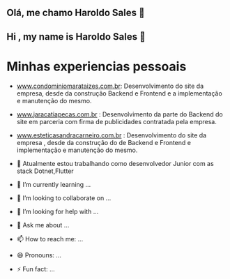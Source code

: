 ## Olá, me chamo Haroldo Sales 👋

## Hi , my name is Haroldo Sales 👋

# Minhas experiencias pessoais

- www.condominiomarataizes.com.br: Desenvolvimento do site da empresa, desde da construção Backend e Frontend e a implementação e manutenção do mesmo.

- www.jaracatiapecas.com.br : Desenvolvimento da parte do Backend do site em parceria com firma de publicidades contratada pela empresa.

- www.esteticasandracarneiro.com.br : Desenvolvimento do site da empresa , desde da construção do de Backend e Frontend e implementação e manutenção do mesmo.

- 🔭 Atualmente estou trabalhando como desenvolvedor Junior com as stack Dotnet,Flutter
- 🌱 I’m currently learning ...
- 👯 I’m looking to collaborate on ...
- 🤔 I’m looking for help with ...
- 💬 Ask me about ...
- 📫 How to reach me: ...
- 😄 Pronouns: ...
- ⚡ Fun fact: ...
